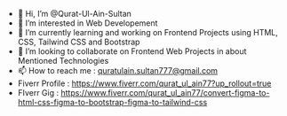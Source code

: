 - 👋 Hi, I’m @Qurat-Ul-Ain-Sultan
- 👀 I’m interested in Web Developement
- 🌱 I’m currently learning and working on Frontend Projects using HTML, CSS, Tailwind CSS and Bootstrap
- 💞️ I’m looking to collaborate on Frontend Web Projects in about Mentioned Technologies
- 📫 How to reach me : quratulain.sultan777@gmail.com
- Fiverr Profile : https://www.fiverr.com/qurat_ul_ain77?up_rollout=true
- FIverr Gig : https://www.fiverr.com/qurat_ul_ain77/convert-figma-to-html-css-figma-to-bootstrap-figma-to-tailwind-css 

<!---
Qurat-Ul-Ain-Sultan/Qurat-Ul-Ain-Sultan is a ✨ special ✨ repository because its `README.md` (this file) appears on your GitHub profile.
You can click the Preview link to take a look at your changes.
--->
